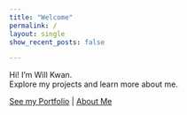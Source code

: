 ```yaml
---
title: "Welcome"
permalink: /
layout: single
show_recent_posts: false

---
```


Hi! I’m Will Kwan.  
Explore my projects and learn more about me.

[See my Portfolio](/portfolio/) | [About Me](/about/)
